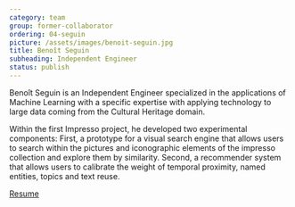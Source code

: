 ```yaml
---
category: team
group: former-collaborator
ordering: 04-seguin
picture: /assets/images/benoit-seguin.jpg
title: Benoît Seguin
subheading: Independent Engineer
status: publish
---
```


Benoît Seguin is an Independent Engineer specialized in the applications of Machine Learning with a specific expertise with applying technology to large data coming from the Cultural Heritage domain.

Within the first Impresso project, he developed two experimental components: First, a prototype for a visual search engine that allows users to search within the pictures and iconographic elements of the impresso collection and explore them by similarity. Second, a recommender system that allows users to calibrate the weight of temporal proximity, named entities, topics and text reuse.

[Resume](https://profile.benoitseguin.net/uploads/Resume.pdf)
